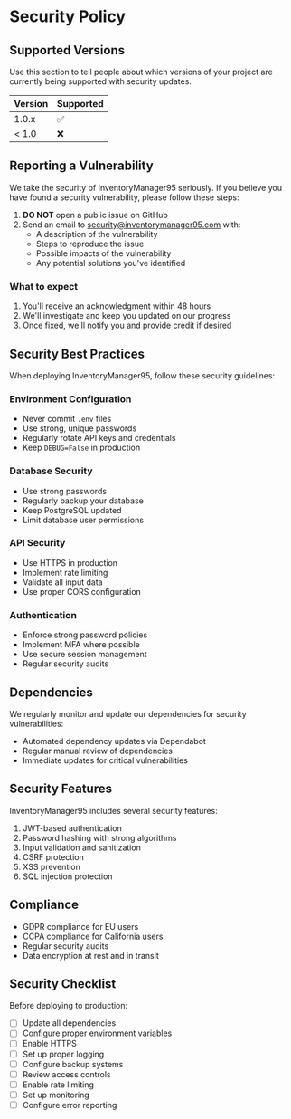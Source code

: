 # Security Policy

## Supported Versions

Use this section to tell people about which versions of your project are currently being supported with security updates.

| Version | Supported          |
| ------- | ------------------ |
| 1.0.x   | :white_check_mark: |
| < 1.0   | :x:                |

## Reporting a Vulnerability

We take the security of InventoryManager95 seriously. If you believe you have found a security vulnerability, please follow these steps:

1. **DO NOT** open a public issue on GitHub
2. Send an email to security@inventorymanager95.com with:
   - A description of the vulnerability
   - Steps to reproduce the issue
   - Possible impacts of the vulnerability
   - Any potential solutions you've identified

### What to expect

1. You'll receive an acknowledgment within 48 hours
2. We'll investigate and keep you updated on our progress
3. Once fixed, we'll notify you and provide credit if desired

## Security Best Practices

When deploying InventoryManager95, follow these security guidelines:

### Environment Configuration
- Never commit `.env` files
- Use strong, unique passwords
- Regularly rotate API keys and credentials
- Keep `DEBUG=False` in production

### Database Security
- Use strong passwords
- Regularly backup your database
- Keep PostgreSQL updated
- Limit database user permissions

### API Security
- Use HTTPS in production
- Implement rate limiting
- Validate all input data
- Use proper CORS configuration

### Authentication
- Enforce strong password policies
- Implement MFA where possible
- Use secure session management
- Regular security audits

## Dependencies

We regularly monitor and update our dependencies for security vulnerabilities:

- Automated dependency updates via Dependabot
- Regular manual review of dependencies
- Immediate updates for critical vulnerabilities

## Security Features

InventoryManager95 includes several security features:

1. JWT-based authentication
2. Password hashing with strong algorithms
3. Input validation and sanitization
4. CSRF protection
5. XSS prevention
6. SQL injection protection

## Compliance

- GDPR compliance for EU users
- CCPA compliance for California users
- Regular security audits
- Data encryption at rest and in transit

## Security Checklist

Before deploying to production:

- [ ] Update all dependencies
- [ ] Configure proper environment variables
- [ ] Enable HTTPS
- [ ] Set up proper logging
- [ ] Configure backup systems
- [ ] Review access controls
- [ ] Enable rate limiting
- [ ] Set up monitoring
- [ ] Configure error reporting

